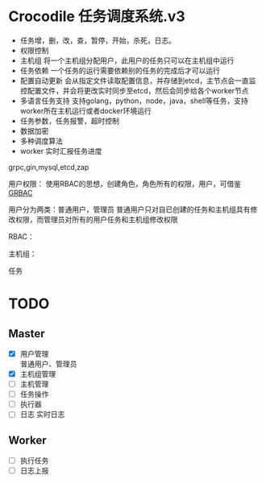 # Crocodile 任务调度系统.v3


- 任务增，删，改，查，暂停，开始，杀死，日志。
- 权限控制
- 主机组 将一个主机组分配用户，此用户的任务只可以在主机组中运行
- 任务依赖 一个任务的运行需要依赖别的任务的完成后才可以运行
- 配置自动更新 会从指定文件读取配置信息，并存储到etcd，主节点会一直监控配置文件，并会将更改实时同步至etcd，然后会同步给各个worker节点
- 多语言任务支持 支持golang，python，node，java，shell等任务，支持worker所在主机运行或者docker环境运行
- 任务参数，任务报警，超时控制
- 数据加密
- 多种调度算法
- worker 实时汇报任务进度

grpc,gin,mysql,etcd,zap

用户权限： 使用RBAC的思想，创建角色，角色所有的权限，用户，可借鉴[GRBAC](https://juejin.im/post/5d1daa34f265da1b7e105514)

用户分为两类：普通用户，管理员 普通用户只对自已创建的任务和主机组具有修改权限，而管理员对所有的用户任务和主机组修改权限

RBAC： 

主机组：

任务

# TODO
## Master
- [x] 用户管理  
      普通用户、管理员
- [x] 主机组管理
- [ ] 主机管理
- [ ] 任务操作
- [ ] 执行器
- [ ] 日志 实时日志
## Worker
- [ ] 执行任务
- [ ] 日志上报